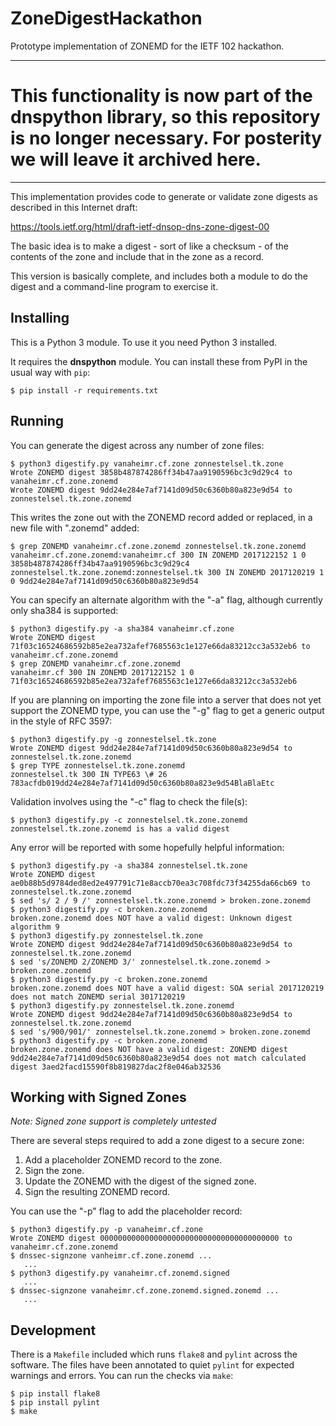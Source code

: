 # ZoneDigestHackathon
Prototype implementation of ZONEMD for the IETF 102 hackathon.

----

# This functionality is now part of the dnspython library, so this  repository is no longer necessary. For posterity we will leave it archived here.

----

This implementation provides code to generate or validate zone digests
as described in this Internet draft:

https://tools.ietf.org/html/draft-ietf-dnsop-dns-zone-digest-00

The basic idea is to make a digest - sort of like a checksum - of the
contents of the zone and include that in the zone as a record.

This version is basically complete, and includes both a module to do
the digest and a command-line program to exercise it.

## Installing

This is a Python 3 module. To use it you need Python 3 installed.

It requires the **dnspython** module. You can install
these from PyPI in the usual way with `pip`:

```
$ pip install -r requirements.txt
```

## Running

You can generate the digest across any number of zone files:

```
$ python3 digestify.py vanaheimr.cf.zone zonnestelsel.tk.zone
Wrote ZONEMD digest 3858b487874286ff34b47aa9190596bc3c9d29c4 to vanaheimr.cf.zone.zonemd
Wrote ZONEMD digest 9dd24e284e7af7141d09d50c6360b80a823e9d54 to zonnestelsel.tk.zone.zonemd
```

This writes the zone out with the ZONEMD record added or replaced, in
a new file with ".zonemd" added:

```
$ grep ZONEMD vanaheimr.cf.zone.zonemd zonnestelsel.tk.zone.zonemd
vanaheimr.cf.zone.zonemd:vanaheimr.cf 300 IN ZONEMD 2017122152 1 0 3858b487874286ff34b47aa9190596bc3c9d29c4
zonnestelsel.tk.zone.zonemd:zonnestelsel.tk 300 IN ZONEMD 2017120219 1 0 9dd24e284e7af7141d09d50c6360b80a823e9d54
```

You can specify an alternate algorithm with the "-a" flag, although
currently only sha384 is supported:

```
$ python3 digestify.py -a sha384 vanaheimr.cf.zone
Wrote ZONEMD digest 71f03c16524686592b85e2ea732afef7685563c1e127e66da83212cc3a532eb6 to vanaheimr.cf.zone.zonemd
$ grep ZONEMD vanaheimr.cf.zone.zonemd
vanaheimr.cf 300 IN ZONEMD 2017122152 1 0 71f03c16524686592b85e2ea732afef7685563c1e127e66da83212cc3a532eb6
```

If you are planning on importing the zone file into a server that does
not yet support the ZONEMD type, you can use the "-g" flag to get a
generic output in the style of RFC 3597:

```
$ python3 digestify.py -g zonnestelsel.tk.zone
Wrote ZONEMD digest 9dd24e284e7af7141d09d50c6360b80a823e9d54 to zonnestelsel.tk.zone.zonemd
$ grep TYPE zonnestelsel.tk.zone.zonemd
zonnestelsel.tk 300 IN TYPE63 \# 26 783acfdb019dd24e284e7af7141d09d50c6360b80a823e9d54BlaBlaEtc
```

Validation involves using the "-c" flag to check the file(s):

```
$ python3 digestify.py -c zonnestelsel.tk.zone.zonemd
zonnestelsel.tk.zone.zonemd is has a valid digest
```

Any error will be reported with some hopefully helpful information:

```
$ python3 digestify.py -a sha384 zonnestelsel.tk.zone
Wrote ZONEMD digest ae0b88b5d9784ded8ed2e497791c71e8accb70ea3c708fdc73f34255da66cb69 to zonnestelsel.tk.zone.zonemd
$ sed 's/ 2 / 9 /' zonnestelsel.tk.zone.zonemd > broken.zone.zonemd
$ python3 digestify.py -c broken.zone.zonemd
broken.zone.zonemd does NOT have a valid digest: Unknown digest algorithm 9
$ python3 digestify.py zonnestelsel.tk.zone
Wrote ZONEMD digest 9dd24e284e7af7141d09d50c6360b80a823e9d54 to zonnestelsel.tk.zone.zonemd
$ sed 's/ZONEMD 2/ZONEMD 3/' zonnestelsel.tk.zone.zonemd > broken.zone.zonemd
$ python3 digestify.py -c broken.zone.zonemd
broken.zone.zonemd does NOT have a valid digest: SOA serial 2017120219 does not match ZONEMD serial 3017120219
$ python3 digestify.py zonnestelsel.tk.zone.zonemd
Wrote ZONEMD digest 9dd24e284e7af7141d09d50c6360b80a823e9d54 to zonnestelsel.tk.zone.zonemd
$ sed 's/900/901/' zonnestelsel.tk.zone.zonemd > broken.zone.zonemd
$ python3 digestify.py -c broken.zone.zonemd
broken.zone.zonemd does NOT have a valid digest: ZONEMD digest 9dd24e284e7af7141d09d50c6360b80a823e9d54 does not match calculated digest 3aed2facd15590f8b819827dac2f8e046ab32536
```

## Working with Signed Zones

_Note: Signed zone support is completely untested_

There are several steps required to add a zone digest to a secure zone:

1. Add a placeholder ZONEMD record to the zone.
2. Sign the zone.
3. Update the ZONEMD with the digest of the signed zone.
4. Sign the resulting ZONEMD record.

You can use the "-p" flag to add the placeholder record:

```
$ python3 digestify.py -p vanaheimr.cf.zone
Wrote ZONEMD digest 0000000000000000000000000000000000000000 to vanaheimr.cf.zone.zonemd
$ dnssec-signzone vanheimr.cf.zone.zonemd ...
   ...
$ python3 digestify.py vanaheimr.cf.zonemd.signed
   ...
$ dnssec-signzone vanaheimr.cf.zone.zonemd.signed.zonemd ...
   ...
```

## Development

There is a `Makefile` included which runs `flake8` and `pylint` across
the software. The files have been annotated to quiet `pylint` for
expected warnings and errors. You can run the checks via `make`:

```
$ pip install flake8
$ pip install pylint
$ make
```
